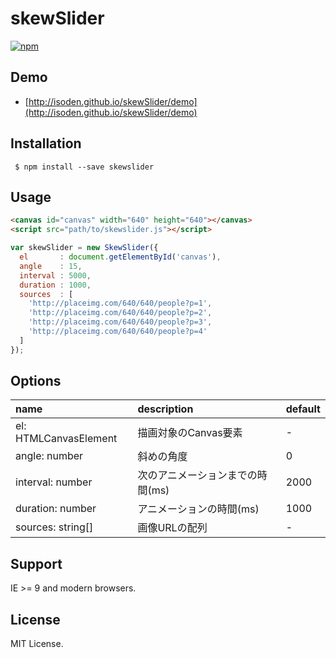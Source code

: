 skewSlider
===

[![npm](https://img.shields.io/npm/v/skewslider.svg?style=flat-square)](https://www.npmjs.com/package/skewslider)

## Demo

- [http://isoden.github.io/skewSlider/demo](http://isoden.github.io/skewSlider/demo)

## Installation

```
 $ npm install --save skewslider
```

## Usage

```html
<canvas id="canvas" width="640" height="640"></canvas>
<script src="path/to/skewslider.js"></script>
```

```js
var skewSlider = new SkewSlider({
  el       : document.getElementById('canvas'),
  angle    : 15,
  interval : 5000,
  duration : 1000,
  sources  : [
    'http://placeimg.com/640/640/people?p=1',
    'http://placeimg.com/640/640/people?p=2',
    'http://placeimg.com/640/640/people?p=3',
    'http://placeimg.com/640/640/people?p=4'
  ]
});
```

## Options

|name|description|default|
|:---|:---|:----|
|el: HTMLCanvasElement|描画対象のCanvas要素|-|
|angle: number  |斜めの角度|0|
|interval: number  |次のアニメーションまでの時間(ms)|2000|
|duration: number  |アニメーションの時間(ms)|1000|
|sources: string[]  |画像URLの配列|-|

## Support

IE >= 9 and modern browsers.

## License

MIT License.
